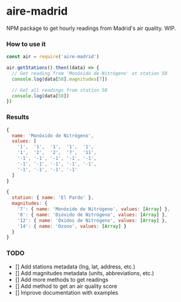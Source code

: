 # aire-madrid

NPM package to get hourly readings from Madrid's air quality. WIP.

### How to use it 

```js
const air = require('aire-madrid')

air.getStations().then((data) => {
  // Get reading from 'Monóxido de Nitrógeno' at station 58
  console.log(data[58].magnitudes[7])

  // Get all readings from station 58
  console.log(data[58])
})
```

### Results

```js
{
  name: 'Monóxido de Nitrógeno',
  values: [
    '1',  '1',  '1',  '1',  '1',
    '1',  '2',  '2',  '7',  '11',
    '-1', '-1', '-1', '-1', '-1',
    '-1', '-1', '-1', '-1', '-1',
    '-1', '-1', '-1', '-1'
  ]
}
```

```js
{
  station: { name: 'El Pardo' },
  magnitudes: {
    '7': { name: 'Monóxido de Nitrógeno', values: [Array] },
    '8': { name: 'Dióxido de Nitrógeno', values: [Array] },
    '12': { name: 'Óxidos de Nitrógeno', values: [Array] },
    '14': { name: 'Ozono', values: [Array] }
  }
}
```

### TODO

- [] Add stations metadata (lng, lat, address, etc.)
- [] Add magnitudes metadata (units, abbreviations, etc.)
- [] Add more methods to get readings
- [] Add method to get an air quality score
- [] Improve documentation with examples
